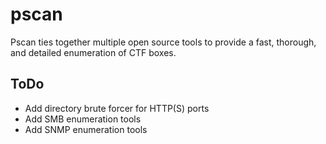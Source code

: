 # pscan

Pscan ties together multiple open source tools to provide a fast, thorough, and detailed enumeration of CTF boxes.

## ToDo
- Add directory brute forcer for HTTP(S) ports
- Add SMB enumeration tools
- Add SNMP enumeration tools
